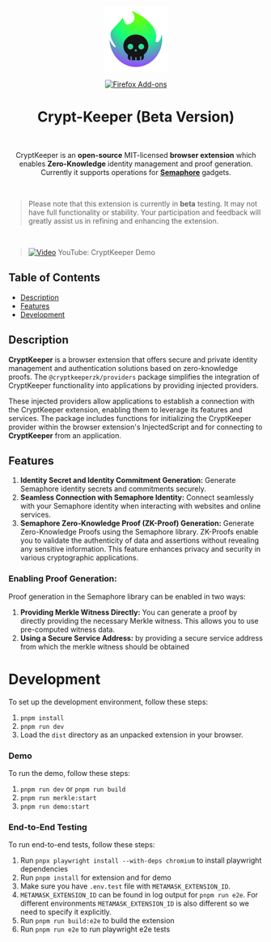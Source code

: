 <p align="center">
<img width="128" alt="CryptKeeper logo" src="./packages/app/src/static/icons/icon-128.png">
</p>
<p align="center">
<a rel="noreferrer noopener" target="blank" href="https://addons.mozilla.org/firefox/addon/cryptkeeper/"><img alt="Firefox Add-ons" src="https://img.shields.io/badge/Firefox-141e24.svg?&style=for-the-badge&logo=firefox-browser"></a>  
</p>

<h1 align="center">Crypt-Keeper (Beta Version)</h1>

<br/>
<p align="center">CryptKeeper is an <strong>open-source</strong> MIT-licensed <strong>browser extension</strong> which enables <strong>Zero-Knowledge</strong> identity management and proof generation.
Currently it supports operations for <strong><a href="https://semaphore.appliedzkp.org/">Semaphore</a></strong> gadgets.</p>
<br/>

> Please note that this extension is currently in **beta** testing. It may not have full functionality or stability. Your participation and feedback will greatly assist us in refining and enhancing the extension.

<br/>

> [![Video](https://img.youtube.com/vi/8nrggpxbJu8/maxresdefault.jpg)](https://youtu.be/8nrggpxbJu8)
> YouTube: CryptKeeper Demo

## Table of Contents

- [Description](#description)
- [Features](#features)
- [Development](#development)

## Description

**CryptKeeper** is a browser extension that offers secure and private identity management and authentication solutions based on zero-knowledge proofs. The `@cryptkeeperzk/providers` package simplifies the integration of CryptKeeper functionality into applications by providing injected providers.

These injected providers allow applications to establish a connection with the CryptKeeper extension, enabling them to leverage its features and services. The package includes functions for initializing the CryptKeeper provider within the browser extension's InjectedScript and for connecting to **CryptKeeper** from an application.

## Features

1. **Identity Secret and Identity Commitment Generation:** Generate Semaphore identity secrets and commitments securely. 
2. **Seamless Connection with Semaphore Identity:** Connect seamlessly with your Semaphore identity when interacting with websites and online services. 
3. **Semaphore Zero-Knowledge Proof (ZK-Proof) Generation:**  Generate Zero-Knowledge Proofs using the Semaphore library. ZK-Proofs enable you to validate the authenticity of data and assertions without revealing any sensitive information. This feature enhances privacy and security in various cryptographic applications.

### Enabling Proof Generation:
Proof generation in the Semaphore library can be enabled in two ways:

1. **Providing Merkle Witness Directly:** You can generate a proof by directly providing the necessary Merkle witness. This allows you to use pre-computed witness data.
2. **Using a Secure Service Address:** by providing a secure service address from which the merkle witness should be obtained

# Development
To set up the development environment, follow these steps:

1. `pnpm install`
2. `pnpm run dev`
3. Load the `dist` directory as an unpacked extension in your browser.

### Demo

To run the demo, follow these steps:

1. `pnpm run dev` or `pnpm run build`
2. `pnpm run merkle:start`
3. `pnpm run demo:start`

### End-to-End Testing

To run end-to-end tests, follow these steps:

1. Run `pnpx playwright install --with-deps chromium` to install playwright dependencies
2. Run `pnpm install` for extension and for demo
3. Make sure you have `.env.test` file with `METAMASK_EXTENSION_ID`.
4. `METAMASK_EXTENSION_ID` can be found in log output for `pnpm run e2e`. For different environments `METAMASK_EXTENSION_ID` is also different so we need to specify it explicitly.
5. Run `pnpm run build:e2e` to build the extension
6. Run `pnpm run e2e` to run playwright e2e tests
